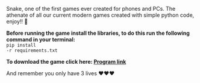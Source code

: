 Snake, one of the first games ever created for phones and PCs. The athenate of all our current modern games created with simple python code, enjoy!! 🐍

<strong>Before running the game install the libraries, to do this run the following command in your terminal:</strong><br>
<code>pip install -r requirements.txt</code>

<strong>To download the game click here: <a href="https://portfoliioo.github.io/h/Home/Projects/Programs/Python/Games/Snake/Snake.zip" target="_blank" download>Program link</a></strong>
<br>
<p>And remember you only have 3 lives ❤️❤️❤️</p>
